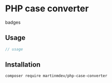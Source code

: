 PHP case converter
==================

badges

Usage
-----
```php
// usage
```

Installation
------------
```shell script
composer require martinmdev/php-case-converter
```
